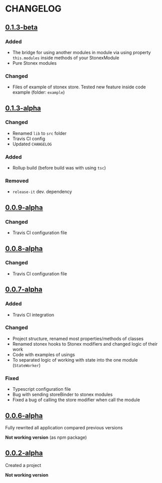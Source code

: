 # CHANGELOG

<!-- TEMPLATE OF NEW VERSION -->

<!-- 
## [VERSION](https://github.com/acacode/stonex/releases/tag/VERSION)

### Changed
### Fixed
### Added
### Removed
 -->


## [0.1.3-beta](https://github.com/acacode/stonex/releases/tag/0.1.3-beta)

### Added
- The bridge for using another modules in module via using property `this.modules` inside methods of your StonexModule
- Pure Stonex modules

### Changed
- Files of example of stonex store. Tested new feature inside code example (folder: `example`)


## [0.1.3-alpha](https://github.com/acacode/stonex/releases/tag/0.1.3-alpha)

### Changed
- Renamed `lib` to `src` folder  
- Travis CI config  
- Updated `CHANGELOG`  

### Added
- Rollup build (before build was with using `tsc`)

### Removed
- `release-it` dev. dependency

## [0.0.9-alpha](https://github.com/acacode/stonex/releases/tag/0.0.9-alpha)

### Changed
- Travis CI configuration file

## [0.0.8-alpha](https://github.com/acacode/stonex/releases/tag/0.0.8-alpha)

### Changed
- Travis CI configuration file

## [0.0.7-alpha](https://github.com/acacode/stonex/releases/tag/0.0.7-alpha)

### Added
- Travis CI integration

### Changed
- Project structure, renamed most properties/methods of classes
- Renamed stonex hooks to Stonex modifiers and changed logic of their work
- Code with examples of usings
- To separated logic of working with state into the one module (`StateWorker`)

### Fixed
- Typescript configuration file
- Bug with sending storeBinder to stonex modules
- Fixed a bug of calling the store modifier when call the module


## [0.0.6-alpha](https://github.com/acacode/stonex/releases/tag/0.0.6-alpha)

Fully rewrited all application compared previous versions

**Not working version** (as npm package)


## [0.0.2-alpha](https://github.com/acacode/stonex/releases/tag/0.0.2-alpha)

Created a project

**Not working version**

